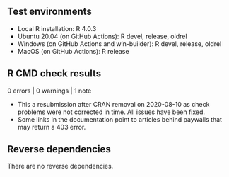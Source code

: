 ## Test environments
* Local R installation: R 4.0.3
* Ubuntu 20.04 (on GitHub Actions): R devel, release, oldrel
* Windows (on GitHub Actions and win-builder): R devel, release, oldrel
* MacOS (on GitHub Actions): R release

## R CMD check results

0 errors | 0 warnings | 1 note

* This a resubmission after CRAN removal on 2020-08-10 as check problems were not corrected in time. All issues have been fixed.
* Some links in the documentation point to articles behind paywalls that may return a 403 error.

## Reverse dependencies

There are no reverse dependencies.
